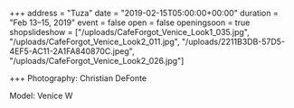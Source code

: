 +++
address = "Tuza"
date = "2019-02-15T05:00:00+00:00"
duration = "Feb 13–15, 2019"
event = false
open = false
openingsoon = true
shopslideshow = ["/uploads/CafeForgot_Venice_Look1_035.jpg", "/uploads/CafeForgot_Venice_Look2_011.jpg", "/uploads/2211B3DB-57D5-4EF5-AC11-2A1FA840870C.jpeg", "/uploads/CafeForgot_Venice_Look2_026.jpg"]

+++
Photography: Christian DeFonte

Model: Venice W 